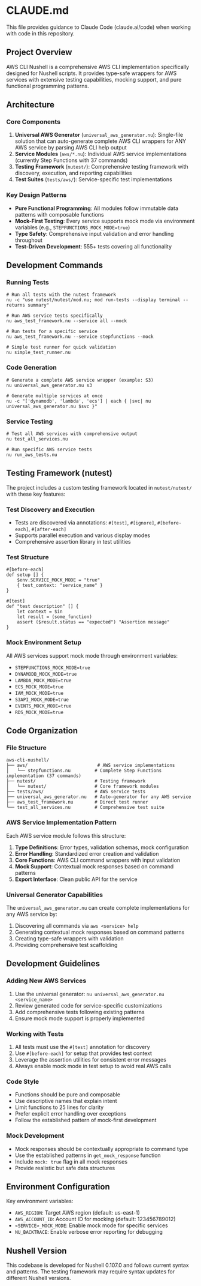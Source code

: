 # CLAUDE.md

This file provides guidance to Claude Code (claude.ai/code) when working with code in this repository.

## Project Overview

AWS CLI Nushell is a comprehensive AWS CLI implementation specifically designed for Nushell scripts. It provides type-safe wrappers for AWS services with extensive testing capabilities, mocking support, and pure functional programming patterns.

## Architecture

### Core Components

1. **Universal AWS Generator** (`universal_aws_generator.nu`): Single-file solution that can auto-generate complete AWS CLI wrappers for ANY AWS service by parsing AWS CLI help output
2. **Service Modules** (`aws/*.nu`): Individual AWS service implementations (currently Step Functions with 37 commands)
3. **Testing Framework** (`nutest/`): Comprehensive testing framework with discovery, execution, and reporting capabilities
4. **Test Suites** (`tests/aws/`): Service-specific test implementations

### Key Design Patterns

- **Pure Functional Programming**: All modules follow immutable data patterns with composable functions
- **Mock-First Testing**: Every service supports mock mode via environment variables (e.g., `STEPFUNCTIONS_MOCK_MODE=true`)
- **Type Safety**: Comprehensive input validation and error handling throughout
- **Test-Driven Development**: 555+ tests covering all functionality

## Development Commands

### Running Tests

```nushell
# Run all tests with the nutest framework
nu -c "use nutest/nutest/mod.nu; mod run-tests --display terminal --returns summary"

# Run AWS service tests specifically
nu aws_test_framework.nu --service all --mock

# Run tests for a specific service
nu aws_test_framework.nu --service stepfunctions --mock

# Simple test runner for quick validation
nu simple_test_runner.nu
```

### Code Generation

```nushell
# Generate a complete AWS service wrapper (example: S3)
nu universal_aws_generator.nu s3

# Generate multiple services at once
nu -c "['dynamodb', 'lambda', 'ecs'] | each { |svc| nu universal_aws_generator.nu $svc }"
```

### Service Testing

```nushell
# Test all AWS services with comprehensive output
nu test_all_services.nu

# Run specific AWS service tests
nu run_aws_tests.nu
```

## Testing Framework (nutest)

The project includes a custom testing framework located in `nutest/nutest/` with these key features:

### Test Discovery and Execution

- Tests are discovered via annotations: `#[test]`, `#[ignore]`, `#[before-each]`, `#[after-each]`
- Supports parallel execution and various display modes
- Comprehensive assertion library in test utilities

### Test Structure

```nushell
#[before-each]
def setup [] {
    $env.SERVICE_MOCK_MODE = "true"
    { test_context: "service_name" }
}

#[test]
def "test description" [] {
    let context = $in
    let result = (some_function)
    assert ($result.status == "expected") "Assertion message"
}
```

### Mock Environment Setup

All AWS services support mock mode through environment variables:
- `STEPFUNCTIONS_MOCK_MODE=true`
- `DYNAMODB_MOCK_MODE=true`
- `LAMBDA_MOCK_MODE=true`
- `ECS_MOCK_MODE=true`
- `IAM_MOCK_MODE=true`
- `S3API_MOCK_MODE=true`
- `EVENTS_MOCK_MODE=true`
- `RDS_MOCK_MODE=true`

## Code Organization

### File Structure

```
aws-cli-nushell/
├── aws/                          # AWS service implementations
│   └── stepfunctions.nu         # Complete Step Functions implementation (37 commands)
├── nutest/                      # Testing framework
│   └── nutest/                  # Core framework modules
├── tests/aws/                   # AWS service tests
├── universal_aws_generator.nu   # Auto-generator for any AWS service
├── aws_test_framework.nu        # Direct test runner
└── test_all_services.nu         # Comprehensive test suite
```

### AWS Service Implementation Pattern

Each AWS service module follows this structure:
1. **Type Definitions**: Error types, validation schemas, mock configuration
2. **Error Handling**: Standardized error creation and validation
3. **Core Functions**: AWS CLI command wrappers with input validation
4. **Mock Support**: Contextual mock responses based on command patterns
5. **Export Interface**: Clean public API for the service

### Universal Generator Capabilities

The `universal_aws_generator.nu` can create complete implementations for any AWS service by:
1. Discovering all commands via `aws <service> help`
2. Generating contextual mock responses based on command patterns
3. Creating type-safe wrappers with validation
4. Providing comprehensive test scaffolding

## Development Guidelines

### Adding New AWS Services

1. Use the universal generator: `nu universal_aws_generator.nu <service_name>`
2. Review generated code for service-specific customizations
3. Add comprehensive tests following existing patterns
4. Ensure mock mode support is properly implemented

### Working with Tests

1. All tests must use the `#[test]` annotation for discovery
2. Use `#[before-each]` for setup that provides test context
3. Leverage the assertion utilities for consistent error messages
4. Always enable mock mode in test setup to avoid real AWS calls

### Code Style

- Functions should be pure and composable
- Use descriptive names that explain intent
- Limit functions to 25 lines for clarity
- Prefer explicit error handling over exceptions
- Follow the established pattern of mock-first development

### Mock Development

- Mock responses should be contextually appropriate to command type
- Use the established patterns in `get_mock_response` function
- Include `mock: true` flag in all mock responses
- Provide realistic but safe data structures

## Environment Configuration

Key environment variables:
- `AWS_REGION`: Target AWS region (default: us-east-1)
- `AWS_ACCOUNT_ID`: Account ID for mocking (default: 123456789012)
- `<SERVICE>_MOCK_MODE`: Enable mock mode for specific services
- `NU_BACKTRACE`: Enable verbose error reporting for debugging

## Nushell Version

This codebase is developed for Nushell 0.107.0 and follows current syntax and patterns. The testing framework may require syntax updates for different Nushell versions.